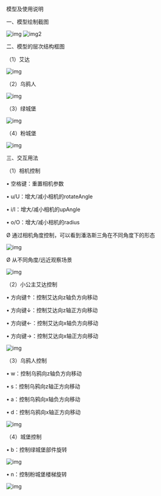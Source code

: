 模型及使用说明

 

一、模型绘制截图

![img](file:///C:/Users/14129/AppData/Local/Temp/msohtmlclip1/01/clip_image002.png)
![img2](https://pic.imgdb.cn/item/623c5aaa27f86abb2a862868.jpg)
 

二、模型的层次结构框图

（1）艾达

![img](file:///C:/Users/14129/AppData/Local/Temp/msohtmlclip1/01/clip_image004.png)

（2）乌鸦人

![img](file:///C:/Users/14129/AppData/Local/Temp/msohtmlclip1/01/clip_image006.png)

（3）绿城堡

![img](file:///C:/Users/14129/AppData/Local/Temp/msohtmlclip1/01/clip_image008.png)

（4）粉城堡

![img](file:///C:/Users/14129/AppData/Local/Temp/msohtmlclip1/01/clip_image010.png)

 

三、交互用法

（1）相机控制

•     空格键：重置相机参数

•     u/U：增大/减小相机的rotateAngle

•     i/I：增大/减小相机的upAngle

•     o/O：增大/减小相机的radius

Ø 通过相机角度控制，可以看到潘洛斯三角在不同角度下的形态

![img](file:///C:/Users/14129/AppData/Local/Temp/msohtmlclip1/01/clip_image012.png)

Ø 从不同角度/远近观察场景

![img](file:///C:/Users/14129/AppData/Local/Temp/msohtmlclip1/01/clip_image014.png)

（2）小公主艾达控制

•     方向键↑：控制艾达向z轴负方向移动

•     方向键↓：控制艾达向z轴正方向移动

•     方向键←：控制艾达向x轴负方向移动

•     方向键→：控制艾达向x轴正方向移动

![img](file:///C:/Users/14129/AppData/Local/Temp/msohtmlclip1/01/clip_image016.png)

（3）乌鸦人控制

•     w：控制乌鸦向z轴负方向移动

•     s：控制乌鸦向z轴正方向移动

•     a：控制乌鸦向x轴负方向移动

•     d：控制乌鸦向x轴正方向移动

![img](file:///C:/Users/14129/AppData/Local/Temp/msohtmlclip1/01/clip_image018.png)

（4）城堡控制

•     b：控制绿城堡部件旋转

![img](file:///C:/Users/14129/AppData/Local/Temp/msohtmlclip1/01/clip_image020.png)

•     n：控制粉城堡楼梯旋转

![img](file:///C:/Users/14129/AppData/Local/Temp/msohtmlclip1/01/clip_image022.png)
